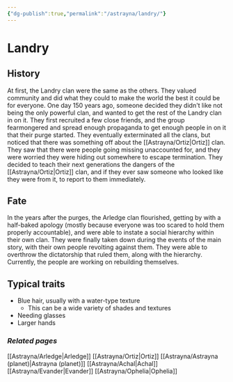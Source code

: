 ```yaml
---
{"dg-publish":true,"permalink":"/astrayna/landry/"}
---
```


# Landry
## History
At first, the Landry clan were the same as the others. They valued community and did what they could to make the world the best it could be for everyone. One day 150 years ago, someone decided they didn't like not being the only powerful clan, and wanted to get the rest of the Landry clan in on it. They first recruited a few close friends, and the group fearmongered and spread enough propaganda to get enough people in on it that their purge started. They eventually exterminated all the clans, but noticed that there was something off about the [[Astrayna/Ortiz\|Ortiz]] clan. They saw that there were people going missing unaccounted for, and they were worried they were hiding out somewhere to escape termination. They decided to teach their next generations the dangers of the [[Astrayna/Ortiz\|Ortiz]] clan, and if they ever saw someone who looked like they were from it, to report to them immediately. 
## Fate
In the years after the purges, the Arledge clan flourished, getting by with a half-baked apology (mostly because everyone was too scared to hold them properly accountable), and were able to instate a social hierarchy within their own clan. They were finally taken down during the events of the main story, with their own people revolting against them. They were able to overthrow the dictatorship that ruled them, along with the hierarchy. Currently, the people are working on rebuilding themselves.
## Typical traits
- Blue hair, usually with a water-type texture
	- This can be a wide variety of shades and textures
- Needing glasses
- Larger hands
### *Related pages*
[[Astrayna/Arledge\|Arledge]]
[[Astrayna/Ortiz\|Ortiz]]
[[Astrayna/Astrayna (planet)\|Astrayna (planet)]]
[[Astrayna/Achal\|Achal]]
[[Astrayna/Evander\|Evander]]
[[Astrayna/Ophelia\|Ophelia]]

